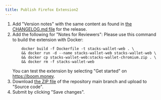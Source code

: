 ```yaml
---
title: Publish Firefox Extension2
---
```

1. Add "Version notes" with the same content as found in [the CHANGELOG.md file](https://github.com/blockstack/stacks-wallet-web/blob/main/CHANGELOG.md) for the release.
2. Add the following for "Notes for Reviewers": 
    Please use this command to build the extension with Docker:
    ```
        docker build -f Dockerfile -t stacks-wallet-web . \
        && docker run -d --name stacks-wallet-web stacks-wallet-web \
        && docker cp stacks-wallet-web:stacks-wallet-chromium.zip . \
        && docker rm -f stacks-wallet-web
    ``` 
    You can test the extension by selecting "Get started" on https://boom.money.
3. Download [the ZIP file](https://github.com/blockstack/stacks-wallet-web/archive/refs/heads/main.zip) of the repository main branch and upload to "Source code".
4. Submit by clicking "Save changes".